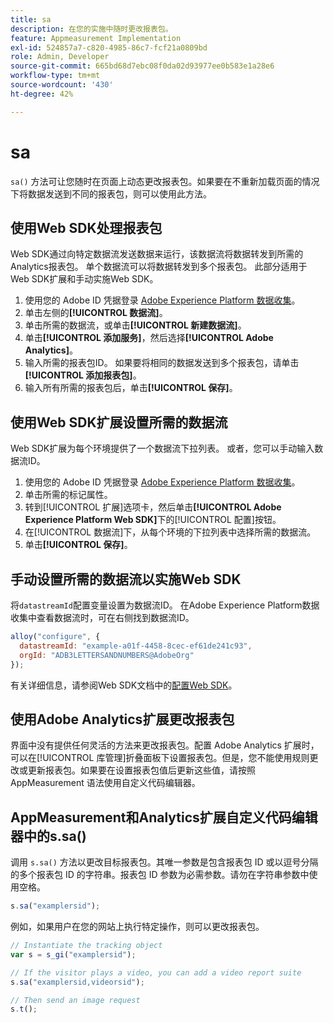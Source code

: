 ```yaml
---
title: sa
description: 在您的实施中随时更改报表包。
feature: Appmeasurement Implementation
exl-id: 524857a7-c820-4985-86c7-fcf21a0809bd
role: Admin, Developer
source-git-commit: 665bd68d7ebc08f0da02d93977ee0b583e1a28e6
workflow-type: tm+mt
source-wordcount: '430'
ht-degree: 42%

---
```


# sa

`sa()` 方法可让您随时在页面上动态更改报表包。如果要在不重新加载页面的情况下将数据发送到不同的报表包，则可以使用此方法。

## 使用Web SDK处理报表包

Web SDK通过向特定数据流发送数据来运行，该数据流将数据转发到所需的Analytics报表包。 单个数据流可以将数据转发到多个报表包。 此部分适用于Web SDK扩展和手动实施Web SDK。

1. 使用您的 Adobe ID 凭据登录 [Adobe Experience Platform 数据收集](https://experience.adobe.com/data-collection)。
1. 单击左侧的&#x200B;**[!UICONTROL 数据流]**。
1. 单击所需的数据流，或单击&#x200B;**[!UICONTROL 新建数据流]**。
1. 单击&#x200B;**[!UICONTROL 添加服务]**，然后选择&#x200B;**[!UICONTROL Adobe Analytics]**。
1. 输入所需的报表包ID。 如果要将相同的数据发送到多个报表包，请单击&#x200B;**[!UICONTROL 添加报表包]**。
1. 输入所有所需的报表包后，单击&#x200B;**[!UICONTROL 保存]**。

## 使用Web SDK扩展设置所需的数据流

Web SDK扩展为每个环境提供了一个数据流下拉列表。 或者，您可以手动输入数据流ID。

1. 使用您的 Adobe ID 凭据登录 [Adobe Experience Platform 数据收集](https://experience.adobe.com/data-collection)。
1. 单击所需的标记属性。
1. 转到[!UICONTROL 扩展]选项卡，然后单击&#x200B;**[!UICONTROL Adobe Experience Platform Web SDK]**&#x200B;下的[!UICONTROL 配置]按钮。
1. 在[!UICONTROL 数据流]下，从每个环境的下拉列表中选择所需的数据流。
1. 单击&#x200B;**[!UICONTROL 保存]**。

## 手动设置所需的数据流以实施Web SDK

将`datastreamId`配置变量设置为数据流ID。 在Adobe Experience Platform数据收集中查看数据流时，可在右侧找到数据流ID。

```js
alloy("configure", {
  datastreamId: "example-a01f-4458-8cec-ef61de241c93",
  orgId: "ADB3LETTERSANDNUMBERS@AdobeOrg"
});
```

有关详细信息，请参阅Web SDK文档中的[配置Web SDK](https://experienceleague.adobe.com/docs/experience-platform/edge/fundamentals/configuring-the-sdk.html?lang=zh-Hans)。

## 使用Adobe Analytics扩展更改报表包

界面中没有提供任何灵活的方法来更改报表包。配置 Adobe Analytics 扩展时，可以在[!UICONTROL 库管理]折叠面板下设置报表包。但是，您不能使用规则更改或更新报表包。如果要在设置报表包值后更新这些值，请按照 AppMeasurement 语法使用自定义代码编辑器。

## AppMeasurement和Analytics扩展自定义代码编辑器中的s.sa()

调用 `s.sa()` 方法以更改目标报表包。其唯一参数是包含报表包 ID 或以逗号分隔的多个报表包 ID 的字符串。报表包 ID 参数为必需参数。请勿在字符串参数中使用空格。

```js
s.sa("examplersid");
```

例如，如果用户在您的网站上执行特定操作，则可以更改报表包。

```js
// Instantiate the tracking object
var s = s_gi("examplersid");

// If the visitor plays a video, you can add a video report suite
s.sa("examplersid,videorsid");

// Then send an image request
s.t();
```
